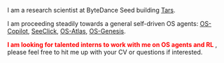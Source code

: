 I am a research scientist at ByteDance Seed building [Tars](https://seed-tars.com/1.5/). 
<!-- I got my PhD degree from the University of Hong Kong -->
<!-- at the end of 2021, affiliated with the HKU database group and [NLP group](https://nlp.cs.hku.hk/).  -->
<!-- I am advised by Prof. [Ben Kao](https://www.cs.hku.hk/people/academic-staff/kao). -->
<!-- I am also working closely with [Lingpeng Kong](https://ikekonglp.github.io/index.html).  -->
<!-- Before that, I received my B.E. degree from [Wuhan University](https://www.whu.edu.cn/en/) in 2017.  -->
<!-- Throughout my graduate studies, I had great internships in Tencent AI Lab and Huawei Noah's Ark Lab. -->

I am proceeding steadily towards a general self-driven OS agents: [OS-Copilot](https://os-copilot.github.io/), [SeeClick](https://osatlas.github.io/), [OS-Atlas](https://osatlas.github.io/), [OS-Genesis](https://qiushisun.github.io/OS-Genesis-Home/).
<!-- My research centers around large language models (LLMs) with a special focus on building the next generation of natural language interfaces that can interact with and learn from real-world environments. You can find a prototype of my ambitious goal at [OS-Copilot](https://os-copilot.github.io/) and a series of related work:  -->


<span style="color:red">**I am looking for talented interns to work with me on OS agents and RL**</span> , please feel free to hit me up with your CV or questions if interested.